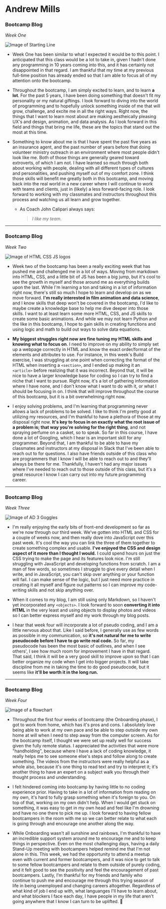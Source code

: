 # **Andrew Mills**
### Bootcamp Blog

*Week One*

![Image of Starting Line](/img/istockphoto-951162450-170667a.jpg)

* Week One has been similar to what I expected it would be to this point. I anticipated that this class would be a lot to take in, given I hadn't done any programming in 10 years coming into this, and it has certainly not disappointed in that regard. I am thankful that my time at my previous full-time position has already ended so that I am able to focus all of my attention onto the bootcamp.
* Throughout the bootcamp, I am simply excited to learn, and to learn **a lot**. For the past 5 years, I have been doing something that doesn't fit my personality or my natural giftings. I look forward to diving into the world of programming and to hopefully unlock something inside of me that will grow, challenge, and excite me in all the right ways. Right now, the things that I want to learn most about are making aestheically pleasing UX's and design, animation, and data analysis. As I look forward in this field and things that bring me life, these are the topics that stand out the most at this time.
* Something to know about me is that I have spent the past five years as an insurance agent, and the past number of years before that doing volunteer ministry outreach in an environment where most people didn't look like me. Both of those things are generally geared toward extroverts, of which I am not. I have learned so much through both about working with people, dealing with all different types of cultures and personalities, and pushing myself out of my comfort zone. I think those skills will benefit me greatly both in this bootcamp, and moving back into the real world in a new career where I will continue to work with teams and clients, just in (likely) a less forward-facing role. I look forward to working with my classmates and instructors throughout this process and watching us all learn and grow together.

  * As Coach John Calipari always says:
    > *I like my team.*
___

### Bootcamp Blog

*Week Two*

![Image of HTML CSS JS logos](/img/htmlcssjs.png)

* Week two of the bootcamp has been a really exciting week that has pushed me and challenged me in a lot of ways. Moving from markdown into HTML, CSS, and a little bit of JS has been a big jump, but it's cool to see the growth in myself and those around me as everything builds upon the last. While I'm learning a ton and taking in a lot of information right now, there's still so much I hope to learn and develop on as we move forward. **I'm really interested in film animation and data science**, and I know skills that deep won't be covered in the bootcamp, I'd like to maybe create a knowledge base to help me dive deeper into those skills. I want to at least learn some more HTML, CSS, and JS skills to create some basic animations. And while we may not learn Python and the like in this bootcamp, I hope to gain skills in creating functions and using logic and math to build out ways to solve data equations.

* **My biggest struggles right now are fine tuning my HTML skills and knowing what to focus on**. I need to improve on my ability to simply set up a webpage correctly in HTML and know the exact order/format of the elements and attributes to use. For instance, in this week's Build exercise, I was struggling at one point when correcting the format of the HTML when inserting a `<section>`, and I ended up making it an `<article>` before realizing that it was incorrect. Beyond that, it will be nice to have a larger knowledge base for coding so I can try to find a niche that I want to pursue. Right now, it's a lot of gathering information where I have none, and I don't know what I want to do with it, or what I should be focusing in on. I think that will improve throughout the course of this bootcamp, but it is a bit overwhelming right now.

* I enjoy solving problems, and I'm learning that programming never allows a lack of problems to be solved. I like to think I'm pretty good at utilizing my resources, and I'm thankful to have a plethora of those at my disposal right now. **It's key to focus in on exactly what the root issue of a problem is; that way you're solving for the right thing**, and not spraying perfume on a casket, so to speak. So far in this course, I have done a lot of Googling, which I hear is an important skill for any programmer. Beyond that, I am thankful to be able to have my classmates and instructors at my disposal in Slack that I've been able to reach out to for questions. I also have friends outside of this class who are programmers that I know I will be able to reach out to and they'll always be there for me. Thankfully, I haven't had any major issues where I've needed to reach out to those outside of this class, but it's a great resource I know I can carry out into my future programming career.
___

### Bootcamp Blog

*Week Three*

![Image of AD 3 Goggles](/img/3goggles.jpg)

* I'm really enjoying the early bits of front-end development so far as we're now through our third week. We've gotten into HTML and CSS for a couple of weeks now, and then really dove into JavaScript over this past week. It's cool the way you can link the three of them together to create something complex and usable. **I've enjoyed the CSS and design aspect of it more than I thought I would.** I could spend hours on just the CSS trying to make the page and its features look nice. I'm still struggling with JavaScript and developing functions from scratch. I am a man of few words, so sometimes I struggle to give every detail when I write, and in JavaScript, you can't skip over anything or your function will fail. I can make sense of the logic, but I just need more practice in creating it all myself and figure out patterns so I can improve my code-writing skills and not skip anything over.

* When it comes to my blog, I am still using only Markdown, so I haven't yet incorporated any `<objects>`. I look forward to soon **converting it into HTML** in the very least and using objects to display photos and videos so I can better express myself and my work through my blog posts.

* I hear that week four will incorporate a lot of pseudo coding, and I am a little nervous about that. Like I said before, I generally use as few words as possible in my communication, so **it's not natural for me to write pseudocode before I have to go write real code.** So far, my pseudocode has been the most basic of outlines, and when I see others', I see how much room for improvement I have in that regard. That said, I think it will be a very good skill to improve upon so that I can better organize my code when I get into bigger projects. It will take discipline from me in taking the time to do good pseudocode, but it seems like **it'll be worth it in the long run.**
___

### Bootcamp Blog

*Week Four*

![Image of a flowchart](/img/flowchart.png)

* Throughout the first four weeks of bootcamp (the Onboarding phase), I got to work from home, which has it's pros and cons. I absolutely love being able to work at my own pace and be able to step outside my own home at will when I need to step away from the computer screen. As for the bootcamp itself, I thought we were set up really well for success given the fully remote status. I appreciated the activities that were more "handholding", because where I have a lack of coding knowledge, it really helps me to see someone else's steps and follow along to create something. The videos from the instructors were really helpful as a whole also, because it's one thing to read text and try to interpret it; it's another thing to have an expert on a subject walk you through their thought process and understanding.

* I felt hindered coming into bootcamp by having little to no coding experience prior. Having to take in a lot of information from reading on my own, it's hard to fully grasp something when it's foreign to you. On top of that, working on my own didn't help. When I would get stuck on something, it was easy to get in my own head and feel like I'm drowning and have no one there to pick me up. I look forward to having fellow bootcampers in the room with me so we can better relate to what each is going through and encourage one another along the way.

* While Onboarding wasn't all sunshine and rainbows, I'm thankful to have an incredible support system around me to encourage me and to keep things in perspective. Even on the most challenging days, having a daily Stand-Up meeting with bootcampers helped remind me that I'm not alone in this. This week, we had the opportunity to attend a meetup even with current and former bootcampers, and it was nice to get to talk to some fellow bootcampers and relate to them outside of purely coding, and it felt good to see the positivity and feel the encouragement of past bootcampers. Lastly, I'm thankful for my friends and family who continue to push me and encourage me through this trying season of life in being unemployed and changing careers altogether. Regardless of what kind of job I end up with, what languanges I'll have to learn about, and what blockers I face each day, I have people in my life that aren't going anywhere that I know I can turn to be uplifted. :pray: